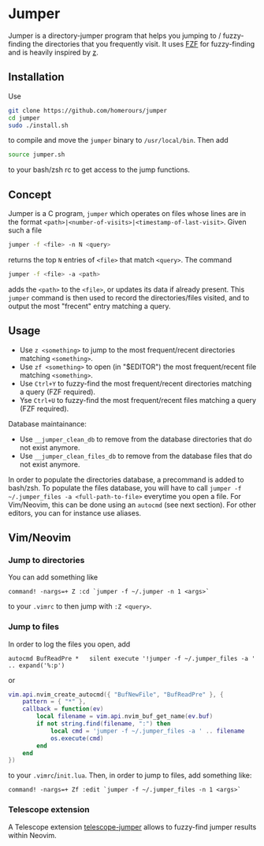 # Jumper

Jumper is a directory-jumper program that helps you jumping to / fuzzy-finding the directories that you frequently visit.
It uses [FZF](https://github.com/junegunn/fzf) for fuzzy-finding and is heavily inspired by [z](https://github.com/rupa/z).

## Installation
Use
```bash
git clone https://github.com/homerours/jumper
cd jumper
sudo ./install.sh
```
to compile and move the `jumper` binary to `/usr/local/bin`. Then add 
```bash
source jumper.sh
```
to your bash/zsh rc to get access to the jump functions.

## Concept
Jumper is a C program, `jumper` which operates on files whose lines are in the format `<path>|<number-of-visits>|<timestamp-of-last-visit>`. Given such a file
```bash
jumper -f <file> -n N <query>
```
returns the top `N` entries of `<file>` that match `<query>`. The command
```bash
jumper -f <file> -a <path>
```
adds the `<path>` to the `<file>`, or updates its data if already present. This `jumper` command is then used to record the directories/files visited, and to output the most "frecent" entry matching a query.

## Usage
- Use `z <something>` to jump to the most frequent/recent directories matching `<something>`.
- Use `zf <something>` to open (in "$EDITOR") the most frequent/recent file matching `<something>`.
- Use `Ctrl+Y` to fuzzy-find the most frequent/recent directories matching a query (FZF required).
- Yse `Ctrl+U` to fuzzy-find the most frequent/recent files matching a query (FZF required).

Database maintainance:
- Use `__jumper_clean_db` to remove from the database directories that do not exist anymore.
- Use `__jumper_clean_files_db` to remove from the database files that do not exist anymore.

In order to populate the directories database, a precommand is added to bash/zsh. To populate the files database, you will have to call `jumper -f ~/.jumper_files -a <full-path-to-file>` everytime you open a file. For Vim/Neovim, this can be done using an `autocmd` (see next section). For other editors, you can for instance use aliases.

## Vim/Neovim

### Jump to directories
You can add something like
```
command! -nargs=+ Z :cd `jumper -f ~/.jumper -n 1 <args>`
```
to your `.vimrc` to then jump with `:Z <query>`.

### Jump to files
In order to log the files you open, add
```
autocmd BufReadPre *   silent execute '!jumper -f ~/.jumper_files -a ' .. expand('%:p')
```
or
```lua
vim.api.nvim_create_autocmd({ "BufNewFile", "BufReadPre" }, {
    pattern = { "*" },
    callback = function(ev)
        local filename = vim.api.nvim_buf_get_name(ev.buf)
        if not string.find(filename, ":") then
            local cmd = 'jumper -f ~/.jumper_files -a ' .. filename
            os.execute(cmd)
        end
    end
})
```
to your `.vimrc`/`init.lua`. Then, in order to jump to files, add something like:
```
command! -nargs=+ Zf :edit `jumper -f ~/.jumper_files -n 1 <args>`
```

### Telescope extension
A Telescope extension [telescope-jumper](https://github.com/homerours/telescope-jumper) allows to fuzzy-find jumper results within Neovim.

